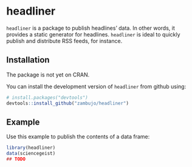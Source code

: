 
<!-- README.md is generated from README.Rmd. Please edit that file -->

# headliner

<!-- badges: start -->

<!-- badges: end -->

`headliner` is a package to publish headlines’ data. In other words, it
provides a static generator for headlines. `headliner` is ideal to
quickly publish and distribute RSS feeds, for instance.

## Installation

The package is not yet on CRAN.

You can install the development version of `headliner` from github
using:

``` r
# install.packages("devtools")
devtools::install_github("zambujo/headliner")
```

## Example

Use this example to publish the contents of a data frame:

``` r
library(headliner)
data(sciencegeist)
## TODO
```
